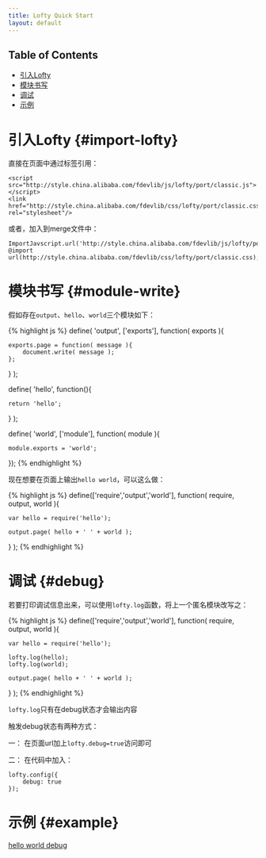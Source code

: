 ```yaml
---
title: Lofty Quick Start
layout: default
---
```


## Table of Contents

* [引入Lofty](#import-lofty)
* [模块书写](#module-write)
* [调试](#debug)
* [示例](#example)

# 引入Lofty {#import-lofty}

直接在页面中通过标签引用：

    <script src="http://style.china.alibaba.com/fdevlib/js/lofty/port/classic.js"></script>
    <link href="http://style.china.alibaba.com/fdevlib/css/lofty/port/classic.css" rel="stylesheet"/>
    
或者，加入到merge文件中：

    ImportJavscript.url('http://style.china.alibaba.com/fdevlib/js/lofty/port/classic.js');
    @import url(http://style.china.alibaba.com/fdevlib/css/lofty/port/classic.css);

# 模块书写 {#module-write}

假如存在`output`、`hello`、`world`三个模块如下：

{% highlight js %}
define( 'output', ['exports'], function( exports ){
    
    exports.page = function( message ){
        document.write( message );
    };
} );

define( 'hello', function(){
    
    return 'hello';
} );

define( 'world', ['module'], function( module ){
    
    module.exports = 'world';
});
{% endhighlight %}

现在想要在页面上输出`hello world`，可以这么做：

{% highlight js %}
define(['require','output','world'], function( require, output, world ){
    
    var hello = require('hello');
    
    output.page( hello + ' ' + world );
} );
{% endhighlight %}

# 调试 {#debug}

若要打印调试信息出来，可以使用`lofty.log`函数，将上一个匿名模块改写之：

{% highlight js %}
define(['require','output','world'], function( require, output, world ){
    
    var hello = require('hello');
    
    lofty.log(hello);
    lofty.log(world);
    
    output.page( hello + ' ' + world );
} );
{% endhighlight %}

`lofty.log`只有在debug状态才会输出内容

触发debug状态有两种方式：

一： 在页面url加上`lofty.debug=true`访问即可

二： 在代码中加入：

    lofty.config({
        debug: true
    });
    
# 示例 {#example}

[hello world debug](/examples/hello-world/runner.html?lofty.debug=true)
